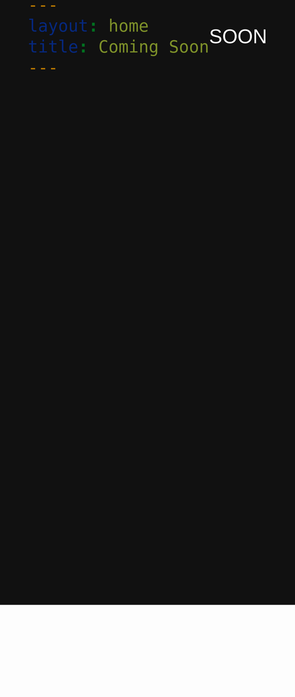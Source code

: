 ```yaml
---
layout: home
title: Coming Soon
---
```


<style>
body {
  background-color: #111;
  color: white;
  display: flex;
  justify-content: center;
  align-items: center;
  height: 90vh;
  font-size: 4rem;
  font-family: sans-serif;
}
</style>

SOON
